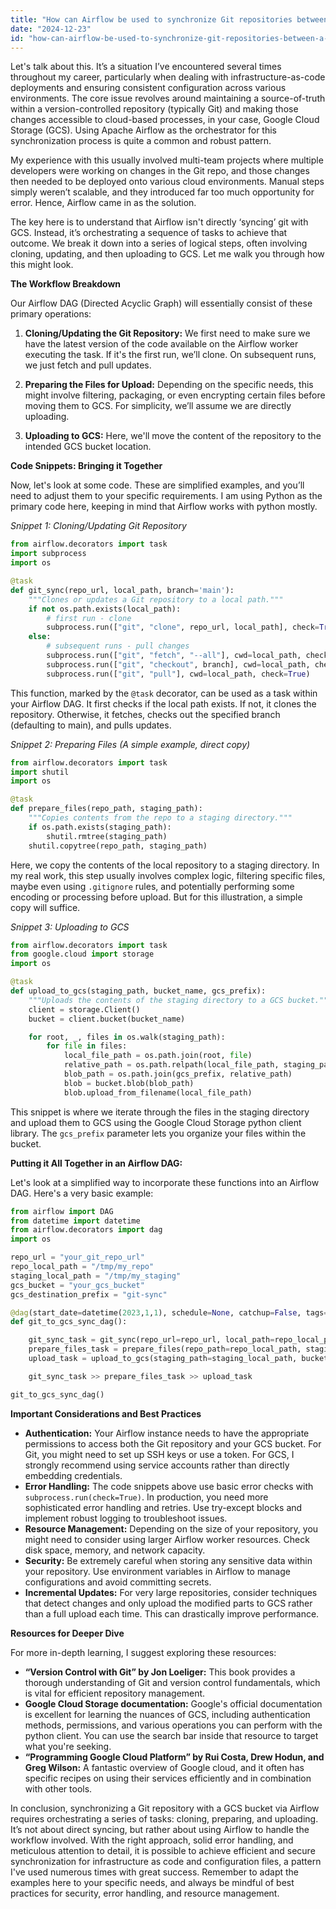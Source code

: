 ```yaml
---
title: "How can Airflow be used to synchronize Git repositories between a local system and a GCS bucket?"
date: "2024-12-23"
id: "how-can-airflow-be-used-to-synchronize-git-repositories-between-a-local-system-and-a-gcs-bucket"
---
```


Let's talk about this. It’s a situation I’ve encountered several times throughout my career, particularly when dealing with infrastructure-as-code deployments and ensuring consistent configuration across various environments. The core issue revolves around maintaining a source-of-truth within a version-controlled repository (typically Git) and making those changes accessible to cloud-based processes, in your case, Google Cloud Storage (GCS). Using Apache Airflow as the orchestrator for this synchronization process is quite a common and robust pattern.

My experience with this usually involved multi-team projects where multiple developers were working on changes in the Git repo, and those changes then needed to be deployed onto various cloud environments. Manual steps simply weren’t scalable, and they introduced far too much opportunity for error. Hence, Airflow came in as the solution.

The key here is to understand that Airflow isn't directly ‘syncing’ git with GCS. Instead, it’s orchestrating a sequence of tasks to achieve that outcome. We break it down into a series of logical steps, often involving cloning, updating, and then uploading to GCS. Let me walk you through how this might look.

**The Workflow Breakdown**

Our Airflow DAG (Directed Acyclic Graph) will essentially consist of these primary operations:

1. **Cloning/Updating the Git Repository:** We first need to make sure we have the latest version of the code available on the Airflow worker executing the task. If it's the first run, we’ll clone. On subsequent runs, we just fetch and pull updates.

2. **Preparing the Files for Upload:** Depending on the specific needs, this might involve filtering, packaging, or even encrypting certain files before moving them to GCS. For simplicity, we’ll assume we are directly uploading.

3. **Uploading to GCS:** Here, we'll move the content of the repository to the intended GCS bucket location.

**Code Snippets: Bringing it Together**

Now, let's look at some code. These are simplified examples, and you’ll need to adjust them to your specific requirements. I am using Python as the primary code here, keeping in mind that Airflow works with python mostly.

*Snippet 1: Cloning/Updating Git Repository*

```python
from airflow.decorators import task
import subprocess
import os

@task
def git_sync(repo_url, local_path, branch='main'):
    """Clones or updates a Git repository to a local path."""
    if not os.path.exists(local_path):
        # first run - clone
        subprocess.run(["git", "clone", repo_url, local_path], check=True)
    else:
        # subsequent runs - pull changes
        subprocess.run(["git", "fetch", "--all"], cwd=local_path, check=True)
        subprocess.run(["git", "checkout", branch], cwd=local_path, check=True)
        subprocess.run(["git", "pull"], cwd=local_path, check=True)
```

This function, marked by the `@task` decorator, can be used as a task within your Airflow DAG. It first checks if the local path exists. If not, it clones the repository. Otherwise, it fetches, checks out the specified branch (defaulting to main), and pulls updates.

*Snippet 2: Preparing Files (A simple example, direct copy)*

```python
from airflow.decorators import task
import shutil
import os

@task
def prepare_files(repo_path, staging_path):
    """Copies contents from the repo to a staging directory."""
    if os.path.exists(staging_path):
        shutil.rmtree(staging_path)
    shutil.copytree(repo_path, staging_path)

```

Here, we copy the contents of the local repository to a staging directory. In my real work, this step usually involves complex logic, filtering specific files, maybe even using `.gitignore` rules, and potentially performing some encoding or processing before upload. But for this illustration, a simple copy will suffice.

*Snippet 3: Uploading to GCS*

```python
from airflow.decorators import task
from google.cloud import storage
import os

@task
def upload_to_gcs(staging_path, bucket_name, gcs_prefix):
    """Uploads the contents of the staging directory to a GCS bucket."""
    client = storage.Client()
    bucket = client.bucket(bucket_name)

    for root, _, files in os.walk(staging_path):
        for file in files:
            local_file_path = os.path.join(root, file)
            relative_path = os.path.relpath(local_file_path, staging_path)
            blob_path = os.path.join(gcs_prefix, relative_path)
            blob = bucket.blob(blob_path)
            blob.upload_from_filename(local_file_path)

```
This snippet is where we iterate through the files in the staging directory and upload them to GCS using the Google Cloud Storage python client library. The `gcs_prefix` parameter lets you organize your files within the bucket.

**Putting it All Together in an Airflow DAG:**

Let's look at a simplified way to incorporate these functions into an Airflow DAG. Here's a very basic example:

```python
from airflow import DAG
from datetime import datetime
from airflow.decorators import dag
import os

repo_url = "your_git_repo_url"
repo_local_path = "/tmp/my_repo"
staging_local_path = "/tmp/my_staging"
gcs_bucket = "your_gcs_bucket"
gcs_destination_prefix = "git-sync"

@dag(start_date=datetime(2023,1,1), schedule=None, catchup=False, tags=["git-gcs"])
def git_to_gcs_sync_dag():

    git_sync_task = git_sync(repo_url=repo_url, local_path=repo_local_path)
    prepare_files_task = prepare_files(repo_path=repo_local_path, staging_path=staging_local_path)
    upload_task = upload_to_gcs(staging_path=staging_local_path, bucket_name=gcs_bucket, gcs_prefix=gcs_destination_prefix)

    git_sync_task >> prepare_files_task >> upload_task

git_to_gcs_sync_dag()
```

**Important Considerations and Best Practices**

* **Authentication:** Your Airflow instance needs to have the appropriate permissions to access both the Git repository and your GCS bucket. For Git, you might need to set up SSH keys or use a token. For GCS, I strongly recommend using service accounts rather than directly embedding credentials.
* **Error Handling:** The code snippets above use basic error checks with `subprocess.run(check=True)`. In production, you need more sophisticated error handling and retries. Use try-except blocks and implement robust logging to troubleshoot issues.
* **Resource Management:** Depending on the size of your repository, you might need to consider using larger Airflow worker resources. Check disk space, memory, and network capacity.
* **Security:** Be extremely careful when storing any sensitive data within your repository. Use environment variables in Airflow to manage configurations and avoid committing secrets.
* **Incremental Updates:** For very large repositories, consider techniques that detect changes and only upload the modified parts to GCS rather than a full upload each time. This can drastically improve performance.

**Resources for Deeper Dive**

For more in-depth learning, I suggest exploring these resources:

* **“Version Control with Git” by Jon Loeliger:** This book provides a thorough understanding of Git and version control fundamentals, which is vital for efficient repository management.
* **Google Cloud Storage documentation:** Google's official documentation is excellent for learning the nuances of GCS, including authentication methods, permissions, and various operations you can perform with the python client. You can use the search bar inside that resource to target what you're seeking.
* **“Programming Google Cloud Platform” by Rui Costa, Drew Hodun, and Greg Wilson:** A fantastic overview of Google cloud, and it often has specific recipes on using their services efficiently and in combination with other tools.

In conclusion, synchronizing a Git repository with a GCS bucket via Airflow requires orchestrating a series of tasks: cloning, preparing, and uploading. It’s not about direct syncing, but rather about using Airflow to handle the workflow involved. With the right approach, solid error handling, and meticulous attention to detail, it is possible to achieve efficient and secure synchronization for infrastructure as code and configuration files, a pattern I've used numerous times with great success. Remember to adapt the examples here to your specific needs, and always be mindful of best practices for security, error handling, and resource management.
